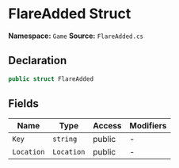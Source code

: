 # FlareAdded Struct

**Namespace:** `Game`
**Source:** `FlareAdded.cs`

## Declaration

```csharp
public struct FlareAdded
```

## Fields

| Name | Type | Access | Modifiers |
|------|------|--------|-----------|
| `Key` | `string` | public | - |
| `Location` | `Location` | public | - |

